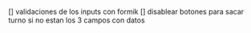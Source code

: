 [] validaciones de los inputs con formik
[] disablear botones para sacar turno si no estan los 3 campos con datos
